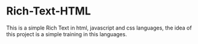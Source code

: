 # Rich-Text-HTML
This is a simple Rich Text in html, javascript and css languages, the idea of this project is a simple training in this languages. 
